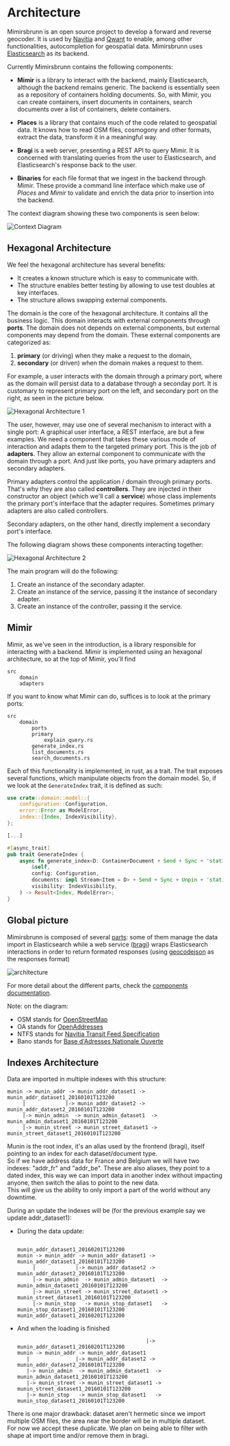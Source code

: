 # Architecture

Mimirsbrunn is an open source project to develop a forward and reverse
geocoder. It is used by [Navitia](https://www.navitia.io/) and
[Qwant](https://www.qwant.com/maps/) to enable, among other functionalities,
autocompletion for geospatial data. Mimirsbrunn uses
[Elasticsearch](https://www.elastic.co/elasticsearch) as its backend.

Currently Mimirsbrunn contains the following components:

* **Mimir** is a library to interact with the backend, mainly Elasticsearch,
  although the backend remains generic. The backend is essentially seen as a
  repository of containers holding documents. So, with Mimir, you can create
  containers, insert documents in containers, search documents over a list of
  containers, delete containers.

* **Places** is a library that contains much of the code related to geospatial
  data. It knows how to read OSM files, cosmogony and other formats, extract
  the data, transform it in a meaningful way.

* **Bragi** is a web server, presenting a REST API to query Mimir. It is
  concerned with translating queries from the user to Elasticsearch, and
  Elasticsearch's response back to the user.

* **Binaries** for each file format that we ingest in the backend through Mimir.
  These provide a command line interface which make use of *Places* and *Mimir*
  to validate and enrich the data prior to insertion into the backend.

The context diagram showing these two components is seen below:

![Context Diagram](/docs/img/architecture/context-diagram.svg)

## Hexagonal Architecture

We feel the hexagonal architecture has several benefits:
* It creates a known structure which is easy to communicate with.
* The structure enables better testing by allowing to use test doubles at key
  interfaces.
* The structure allows swapping external components.

The domain is the core of the hexagonal architecture. It contains all the
business logic. This domain interacts with external components through
**ports**. The domain does not depends on external components, but external
components may depend from the domain. These external components are
categorized as:
1. **primary** (or driving) when they make a request to the domain,
2. **secondary** (or driven) when the domain makes a request to them.

For example, a user interacts with the domain through a primary port, where as
the domain will persist data to a database through a seconday port. It is
customary to represent primary port on the left, and secondary port on the
right, as seen in the picture below.

![Hexagonal Architecture 1](/docs/img/architecture/hexagon-generic-1.2.svg)

The user, however, may use one of several mechanism to interact with a single
port: A graphical user interface, a REST interface, are but a few examples. We
need a component that takes these various mode of interaction and adapts them
to the targeted primary port. This is the job of **adapters**. They allow an
external component to communicate with the domain through a port. And just like
ports, you have primary adapters and secondary adapters. 

Primary adapters control the application / domain through primary ports. That's
why they are also called **controllers**. They are injected in their
constructor an object (which we'll call a **service**) whose class implements
the primary port's interface that the adapter requires. Sometimes primary
adapters are also called controllers.

Secondary adapters, on the other hand, directly implement a secondary port's interface.

The following diagram shows these components interacting together:

![Hexagonal Architecture 2](/docs/img/architecture/hexagon-generic-2.2.svg)

The main program will do the following:
1. Create an instance of the secondary adapter.
2. Create an instance of the service, passing it the instance of secondary adapter.
3. Create an instance of the controller, passing it the service.

## Mimir

Mimir, as we've seen in the introduction, is a library responsible for interacting with a backend.
Mimir is implemented using an hexagonal architecture, so at the top of Mimir, you'll find

```
src
    domain
    adapters
```

If you want to know what Mimir can do, suffices is to look at the primary ports:

```
src
    domain
        ports
	    primary
	        explain_query.rs
		generate_index.rs
		list_documents.rs
		search_documents.rs
```


Each of this functionality is implemented, in rust, as a trait. The trait exposes several functions,
which manipulate objects from the domain model. So, if we look at the `GenerateIndex` trait, it is
defined as such:

```rust
use crate::domain::model::{
    configuration::Configuration,
    error::Error as ModelError,
    index::{Index, IndexVisibility},
};

[...]

#[async_trait]
pub trait GenerateIndex {
    async fn generate_index<D: ContainerDocument + Send + Sync + 'static>(
        &self,
        config: Configuration,
        documents: impl Stream<Item = D> + Send + Sync + Unpin + 'static,
        visibility: IndexVisibility,
    ) -> Result<Index, ModelError>;
}
```


## Global picture

Mimirsbrunn is composed of several [parts](https://github.com/CanalTP/mimirsbrunn/blob/master/documentation/components.md): some of them manage the data import in Elasticsearch while a web service ([bragi](https://github.com/CanalTP/mimirsbrunn/blob/master/src/bin/bragi.rs)) wraps Elasticsearch interactions in order to return formated responses (using [geocodejson](https://github.com/geocoders/geocodejson-spec) as the responses format)

![architecture](images/archi.svg)

For more detail about the different parts, check the [components documentation](https://github.com/CanalTP/mimirsbrunn/blob/master/documentation/components.md).

Note: on the diagram:
* OSM stands for [OpenStreetMap](osm.org)
* OA stands for [OpenAddresses](openaddresses.io)
* NTFS stands for [Navitia Transit Feed Specification](https://github.com/CanalTP/navitia/blob/dev/documentation/ntfs/ntfs_0.6.md)
* Bano stands for [Base d'Adresses Nationale Ouverte](https://www.data.gouv.fr/en/datasets/base-d-adresses-nationale-ouverte-bano/)

## Indexes Architecture

Data are imported in multiple indexes with this structure:
```
munin -> munin_addr -> munin_addr_dataset1 -> munin_addr_dataset1_20160101T123200
     |             |-> munin_addr_dataset2 -> munin_addr_dataset2_20160101T123200
     |-> munin_admin  -> munin_admin_dataset1  -> munin_admin_dataset1_20160101T123200
     |-> munin_street -> munin_street_dataset1 -> munin_street_dataset1_20160101T123200
```

Munin is the root index, it's an alias used by the frontend (bragi), itself pointing to an index for each dataset/document type.  
So if we have address data for France and Belgium we will have two indexes: "addr_fr" and "addr_be". These are also aliases, they point to a dated index, this way we can import data in another index without impacting anyone, then switch the alias to point to the new data.  
This will give us the ability to only import a part of the world without any downtime.

During an update the indexes will be (for the previous example say we update addr_dataset1):

- During the data update:
  ```
                                                munin_addr_dataset1_20160201T123200
  munin -> munin_addr -> munin_addr_dataset1 -> munin_addr_dataset1_20160101T123200
       |             |-> munin_addr_dataset2 -> munin_addr_dataset2_20160101T123200
       |-> munin_admin  -> munin_admin_dataset1  -> munin_admin_dataset1_20160101T123200
       |-> munin_street -> munin_street_dataset1 -> munin_street_dataset1_20160101T123200
       |-> munin_stop   -> munin_stop_dataset1   -> munin_stop_dataset1_20160101T123200
  munin_addr_dataset1_20160201T123200
  ```

- And when the loading is finished
  ```
                                            |-> munin_addr_dataset1_20160201T123200
  munin -> munin_addr -> munin_addr_dataset1
     |               |-> munin_addr_dataset2 -> munin_addr_dataset2_20160101T123200
     |-> munin_admin  -> munin_admin_dataset1  -> munin_admin_dataset1_20160101T123200
     |-> munin_street -> munin_street_dataset1 -> munin_street_dataset1_20160101T123200
     |-> munin_stop   -> munin_stop_dataset1   -> munin_stop_dataset1_20160101T123200
   ```

There is one major drawback: dataset aren't hermetic since we import multiple OSM files, the area near the border will be in multiple dataset.  
For now we accept these duplicate. We plan on being able to filter with shape at import time and/or remove them in bragi.
